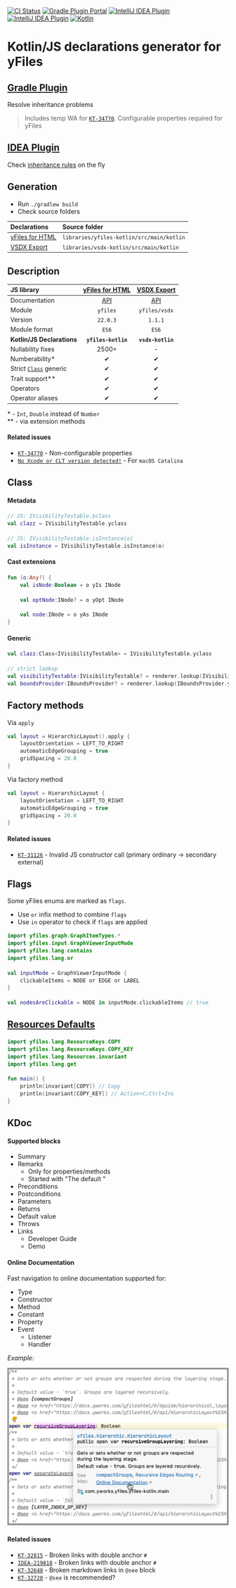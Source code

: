 [![CI Status](https://github.com/turansky/yfiles-kotlin/workflows/declarations/badge.svg)](https://github.com/turansky/yfiles-kotlin/actions)
[![Gradle Plugin Portal](https://img.shields.io/maven-metadata/v/https/plugins.gradle.org/m2/com/github/turansky/yfiles/com.github.turansky.yfiles.gradle.plugin/maven-metadata.xml.svg?label=plugin&logo=gradle)](https://plugins.gradle.org/plugin/com.github.turansky.yfiles)
[![IntelliJ IDEA Plugin](https://img.shields.io/jetbrains/plugin/v/13384-yfiles?label=plugin&logo=intellij-idea)](https://plugins.jetbrains.com/plugin/13384-yfiles/)
[![IntelliJ IDEA Plugin](https://img.shields.io/jetbrains/plugin/d/13384-yfiles?logo=intellij-idea)](https://plugins.jetbrains.com/plugin/13384-yfiles/)
[![Kotlin](https://img.shields.io/badge/kotlin-1.3.72-blue.svg?logo=kotlin)](http://kotlinlang.org)

# Kotlin/JS declarations generator for yFiles

## [Gradle Plugin](gradle-plugin)
Resolve inheritance problems
> Includes temp WA for [`KT-34770`](https://youtrack.jetbrains.com/issue/KT-34770).
> Configurable properties required for yFiles

## [IDEA Plugin](idea-plugin)
Check [inheritance rules](gradle-plugin) on the fly

## Generation
* Run `./gradlew build`
* Check source folders

| Declarations                | Source folder                             |
| :---                        | :---                                      |
| [yFiles for HTML][11]       | `libraries/yfiles-kotlin/src/main/kotlin` |
| [VSDX Export][21]           | `libraries/vsdx-kotlin/src/main/kotlin`   |
  
## Description
| JS library                  | [yFiles for HTML][11] | [VSDX Export][21] |
| :---                        |         :---:         |      :---:        |
| Documentation               |        [API][12]      |     [API][22]     |
| Module                      |        `yfiles`       |   `yfiles/vsdx`   |
| Version                     |         `22.0.3`      |      `1.1.1`      |
| Module format               |         `ES6`         |       `ES6`       |
| **Kotlin/JS Declarations**  |  **`yfiles-kotlin`**  | **`vsdx-kotlin`** |
| Nullability fixes           |         2500+         |         -         |
| Numberability*              |           ✔           |         ✔         |
| Strict [`Class`][31] generic  |           ✔           |         ✔         |
| Trait support**             |           ✔           |         ✔         |
| Operators                   |           ✔           |         ✔         |
| Operator aliases            |           ✔           |         ✔         |

\* - `Int`, `Double` instead of `Number`<br>
\** - via extension methods

#### Related issues
* [`KT-34770`](https://youtrack.jetbrains.com/issue/KT-34770) - Non-configurable properties
* [`No Xcode or CLT version detected!`](https://github.com/nodejs/node-gyp/issues/1927#issuecomment-544507444) - For `macOS Catalina`

## Class

#### Metadata
```Kotlin
// JS: IVisibilityTestable.$class
val clazz = IVisibilityTestable.yclass

// JS: IVisibilityTestable.isInstance(o)
val isInstance = IVisibilityTestable.isInstance(o)
```

#### Cast extensions
```Kotlin
fun (o:Any?) {
    val isNode:Boolean = o yIs INode

    val optNode:INode? = o yOpt INode

    val node:INode = o yAs INode
}
```

#### Generic
```Kotlin
val clazz:Class<IVisibilityTestable> = IVisibilityTestable.yclass

// strict lookup
val visibilityTestable:IVisibilityTestable? = renderer.lookup(IVisibilityTestable.yclass)
val boundsProvider:IBoundsProvider? = renderer.lookup(IBoundsProvider.yclass)
```

## Factory methods

Via `apply`
```Kotlin
val layout = HierarchicLayout().apply {
    layoutOrientation = LEFT_TO_RIGHT
    automaticEdgeGrouping = true
    gridSpacing = 20.0
}
```

Via factory method
```Kotlin
val layout = HierarchicLayout {
    layoutOrientation = LEFT_TO_RIGHT
    automaticEdgeGrouping = true
    gridSpacing = 20.0
}
```

#### Related issues
* [`KT-31126`](https://youtrack.jetbrains.com/issue/KT-31126) - Invalid JS constructor call (primary ordinary -> secondary external)

## Flags
Some yFiles enums are marked as `flags`.
* Use `or` infix method to combine `flags`
* Use `in` operator to check if `flags` are applied
```Kotlin
import yfiles.graph.GraphItemTypes.*
import yfiles.input.GraphViewerInputMode
import yfiles.lang.contains
import yfiles.lang.or

val inputMode = GraphViewerInputMode {
    clickableItems = NODE or EDGE or LABEL
}

val nodesAreClickable = NODE in inputMode.clickableItems // true
```

## [Resources Defaults][41]
```Kotlin
import yfiles.lang.ResourceKeys.COPY
import yfiles.lang.ResourceKeys.COPY_KEY
import yfiles.lang.Resources.invariant
import yfiles.lang.get

fun main() {
    println(invariant[COPY]) // Copy
    println(invariant[COPY_KEY]) // Action+C;Ctrl+Ins
}
```

## KDoc
#### Supported blocks
* Summary
* Remarks
  * Only for properties/methods
  * Started with "The default "
* Preconditions
* Postconditions
* Parameters
* Returns
* Default value
* Throws
* Links
  * Developer Guide
  * Demo

#### Online Documentation
Fast navigation to online documentation supported for:
* Type
* Constructor
* Method
* Constant
* Property
* Event
  * Listener
  * Handler
  
_Example:_

![Example](assets/online-documentation.png)

#### Related issues
* [`KT-32815`](https://youtrack.jetbrains.com/issue/KT-32815) - Broken links with double anchor `#`
* [`IDEA-219818`](https://youtrack.jetbrains.com/issue/IDEA-219818) - Broken links with double anchor `#`
* [`KT-32640`](https://youtrack.jetbrains.com/issue/KT-32640) - Broken markdown links in `@see` block
* [`KT-32720`](https://youtrack.jetbrains.com/issue/KT-32720) - `@see` is recommended?

[11]: https://www.yworks.com/products/yfiles-for-html
[12]: http://docs.yworks.com/yfileshtml/

[21]: https://www.yworks.com/products/yfiles-for-html/vsdx-export
[22]: https://docs.yworks.com/vsdx-html/

[31]: https://docs.yworks.com/yfileshtml/#/api/Class

[41]: http://docs.yworks.com/yfileshtml/#/dguide/customizing_concepts_resource-keys#resource_defaults
